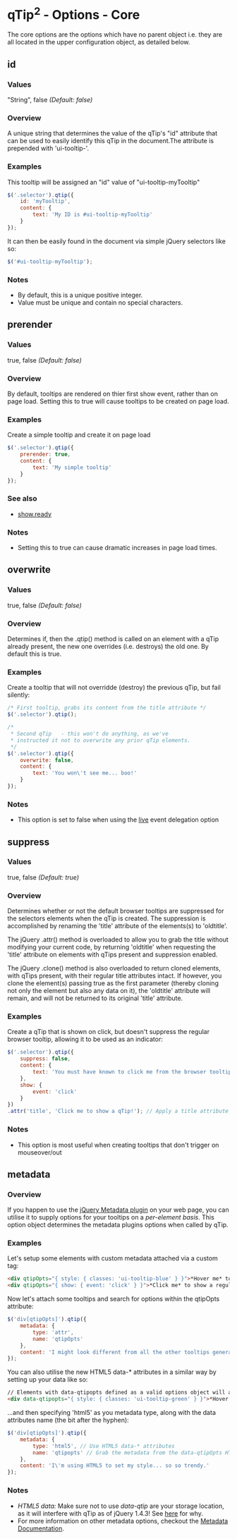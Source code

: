 # qTip<sup>2</sup> - Options - Core

The core options are the options which have no parent object i.e. they are all located in the upper configuration object, as detailed below.

## id

### Values
"String", false *(Default: false)*

### Overview
A unique string that determines the value of the qTip's "id" attribute that can be used to easily identify this qTip in the document.The attribute is prepended with 'ui-tooltip-'.

### Examples
This tooltip will be assigned an "id" value of "ui-tooltip-myTooltip"

```js
$('.selector').qtip({
	id: 'myTooltip',
	content: {
		text: 'My ID is #ui-tooltip-myTooltip'
	}
});
```

It can then be easily found in the document via simple jQuery selectors like so:

```js
$('#ui-tooltip-myTooltip');
```

### Notes
* By default, this is a unique positive integer.
* Value must be unique and contain no special characters.



## prerender

### Values
true, false *(Default: false)*

### Overview
By default, tooltips are rendered on thier first show event, rather than on page load. Setting this to true will cause tooltips to be created on page load.

### Examples
Create a simple tooltip and create it on page load

```js
$('.selector').qtip({
	prerender: true,
	content: {
		text: 'My simple tooltip'
	}
});
```

### See also
* [show.ready](./show.md#ready)

### Notes
* Setting this to true can cause dramatic increases in page load times.



## overwrite

### Values
true, false *(Default: false)*

### Overview
Determines if, then the .qtip() method is called on an element with a qTip already present, the new one overrides (i.e. destroys) the old one. By default this is true.

### Examples
Create a tooltip that will not overridde (destroy) the previous qTip, but fail silently:

```js
/* First tooltip, grabs its content from the title attribute */
$('.selector').qtip();

/*
 * Second qTip   - this won't do anything, as we've 
 * instructed it not to overwrite any prior qTip elements.
 */
$('.selector').qtip({
	overwrite: false,
	content: {
		text: 'You won\'t see me... boo!'
	}
});
```

### Notes
* This option is set to false when using the [live](http://craigsworks.com/projects/qtip2/tutorials/events/#live) event delegation option


## suppress

### Values
true, false *(Default: true)*

### Overview
Determines whether or not the default browser tooltips are suppressed for the selectors elements when the qTip is created. The suppression is accomplished by renaming the 'title' attribute of the elements(s) to 'oldtitle'.

The jQuery .attr() method is overloaded to allow you to grab the title without modifying your current code, by returning 'oldtitle' when requesting the 'title' attribute on elements with qTips present and suppression enabled.

The jQuery .clone() method is also overloaded to return cloned elements, with qTips present, with their regular title attributes intact. If however, you clone the element(s) passing true as the first parameter (thereby cloning not only the element but also any data on it), the 'oldtitle' attribute will remain, and will not be returned to its original 'title' attribute.

### Examples
Create a qTip that is shown on click, but doesn't suppress the regular browser tooltip, allowing it to be used as an indicator:

```js
$('.selector').qtip({
	suppress: false,
	content: {
		text: 'You must have known to click me from the browser tooltip...!?'
	},
	show: {
		event: 'click'
	}
})
.attr('title', 'Click me to show a qTip!'); // Apply a title attribute to the elements
```

### Notes
* This option is most useful when creating tooltips that don't trigger on mouseover/out


## metadata

### Overview
If you happen to use the [jQuery Metadata plugin](http://plugins.jquery.com/project/metadata) on your web page, you can utilise it to supply options for your tooltips on a *per-element basis*. This option object determines the metadata plugins options when called by qTip.

### Examples
Let's setup some elements with custom metadata attached via a custom tag:

```html
<div qtipOpts="{ style: { classes: 'ui-tooltip-blue' } }">*Hover me* to see a blue tooltip</div>
<div qtipOpts="{ show: { event: 'click' } }">*Click me* to show a regular tooltip</div>
```

Now let's attach some tooltips and search for options within the qtipOpts attribute:

```js
$('div[qtipOpts]').qtip({
	metadata: {
		type: 'attr',
		name: 'qtipOpts'
	},
	content: 'I might look different from all the other tooltips generated by the same .qtip() call...'
});
```
						
You can also utilise the new HTML5 data-* attributes in a similar way by setting up your data like so:

```html
// Elements with data-qtipopts defined as a valid options object will automatically have it merged into the .qtip() calls options.
<div data-qtipopts="{ style: { classes: 'ui-tooltip-green' } }">*Hover me* to see a green tooltip</div>
```

...and then specifying 'html5' as you metadata type, along with the data attributes name (the bit after the hyphen):

```js
$('div[qtipOpts]').qtip({
	metadata: {
		type: 'html5', // Use HTML5 data-* attributes
		name: 'qtipopts' // Grab the metadata from the data-qtipOpts HTML5 attribute
	},
	content: 'I\'m using HTML5 to set my style... so so trendy.'
});
```

### Notes
* *HTML5 data:* Make sure not to use <i>data-qtip</i> are your storage location, as it will interfere with qTip as of jQuery 1.4.3! See [here](http://api.jquery.com/data/) for why.
* For more information on other metadata options, checkout the [Metadata Documentation](http://docs.jquery.com/Plugins/Metadata/metadata#options).